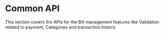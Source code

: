 # Common API

This section covers the APIs for the Bill management features like Validation related to payment, Categories and transaction history
